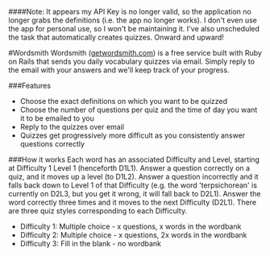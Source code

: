 ####Note: It appears my API Key is no longer valid, so the application no longer grabs the definitions (i.e. the app no longer works). I don't even use the app for personal use, so I won't be maintaining it. I've also unscheduled the task that automatically creates quizzes. Onward and upward!

#Wordsmith
Wordsmith ([getwordsmith.com](http://www.getwordsmith.com)) is a free service built with Ruby on Rails that sends you daily vocabulary quizzes via email. Simply reply to the email with your answers and we'll keep track of your progress.

###Features
- Choose the exact definitions on which you want to be quizzed
- Choose the number of questions per quiz and the time of day you want it to be emailed to you
- Reply to the quizzes over email
- Quizzes get progressively more difficult as you consistently answer questions correctly

###How it works
Each word has an associated Difficulty and Level, starting at Difficulty 1 Level 1 (henceforth D1L1). Answer a question correctly on a quiz, and it moves up a level (to D1L2). Answer a question incorrectly and it falls back down to Level 1 of that Difficulty (e.g. the word 'terpsichorean' is currently on D2L3, but you get it wrong, it will fall back to D2L1). Answer the word correctly three times and it moves to the next Difficulty (D2L1). There are three quiz styles corresponding to each Difficulty.

- Difficulty 1: Multiple choice - x questions, x words in the wordbank
- Difficulty 2: Multiple choice - x questions, 2x words in the wordbank
- Difficulty 3: Fill in the blank - no wordbank
